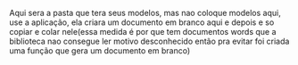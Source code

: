 Aqui sera a pasta que tera seus modelos, mas nao coloque modelos aqui, use a aplicação, ela criara um documento em branco aqui e depois e so copiar e colar nele(essa medida é por que tem documentos words que a biblioteca nao consegue ler motivo desconhecido então pra evitar foi criada uma função que gera um documento em branco)